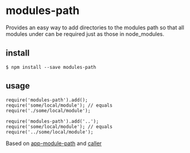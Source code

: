 # modules-path
Provides an easy way to add directories to the modules path so that all modules under can be required just as those in node_modules.

## install

```
$ npm install --save modules-path
```

## usage

```
require('modules-path').add();
require('some/local/module'); // equals require('./some/local/module');

require('modules-path').add('..');
require('some/local/module'); // equals require('../some/local/module');
```

Based on [app-module-path](https://www.npmjs.com/package/app-module-path) and [caller](https://www.npmjs.com/package/caller)

